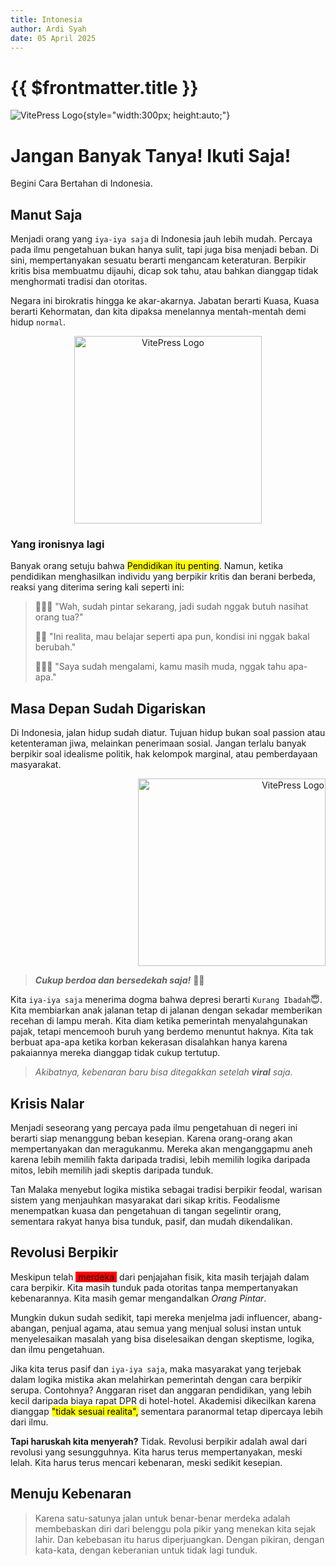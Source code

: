 ```yaml
---
title: Intonesia
author: Ardi Syah
date: 05 April 2025
---
```


<script setup>
import ReadingTime from '../.vitepress/theme/components/ReadingTime.vue';
</script>

# {{ $frontmatter.title }} <Badge type="info" text="blog" /><Badge type="tip" text="^1.6.3" /><Badge type="warning" text="beta" />

<ReadingTime />

![VitePress Logo](/img/hero.png){style="width:300px; height:auto;"}

<h1>Jangan Banyak Tanya! <span class="title">Ikuti Saja!</span></h1>
Begini Cara Bertahan di Indonesia.

## Manut Saja

Menjadi orang yang `iya-iya saja` di Indonesia jauh lebih mudah. Percaya pada ilmu pengetahuan bukan hanya sulit, tapi juga bisa menjadi beban. Di sini, mempertanyakan sesuatu berarti mengancam keteraturan. Berpikir kritis bisa membuatmu dijauhi, dicap sok tahu, atau bahkan dianggap tidak menghormati tradisi dan otoritas.

Negara ini birokratis hingga ke akar-akarnya. Jabatan berarti Kuasa, Kuasa berarti Kehormatan, dan kita dipaksa menelannya mentah-mentah demi hidup `normal`.

<p align="center"> <img src="/img/hero3.png" alt="VitePress Logo" width="300">
</p>

### Yang ironisnya lagi

Banyak orang setuju bahwa <mark>Pendidikan itu penting</mark>. Namun, ketika pendidikan menghasilkan individu yang berpikir kritis dan berani berbeda, reaksi yang diterima sering kali seperti ini:

> 🙎🏻‍♀️ <span class="title">"Wah, sudah pintar sekarang, jadi sudah nggak butuh nasihat orang tua?"</span>
>
> 🤷🏻 <span class="title">"Ini realita, mau belajar seperti apa pun, kondisi ini nggak bakal berubah."</span>
>
> 🙅🏻‍♂️ <span class="title">"Saya sudah mengalami, kamu masih muda, nggak tahu apa-apa."</span>

## Masa Depan Sudah Digariskan

Di Indonesia, jalan hidup sudah diatur. Tujuan hidup bukan soal passion atau ketenteraman jiwa, melainkan penerimaan sosial. Jangan terlalu banyak berpikir soal idealisme politik, hak kelompok marginal, atau pemberdayaan masyarakat.

<p align="right">
  <img src="/img/hero2.png" alt="VitePress Logo" width="300">
</p>

> ***Cukup berdoa dan bersedekah saja!*** 🧘🏻

Kita `iya-iya saja` menerima dogma bahwa depresi berarti `Kurang Ibadah`😇. Kita membiarkan anak jalanan tetap di jalanan dengan sekadar memberikan recehan di lampu merah. Kita diam ketika pemerintah menyalahgunakan pajak, tetapi mencemooh buruh yang berdemo menuntut haknya. Kita tak berbuat apa-apa ketika korban kekerasan disalahkan hanya karena pakaiannya mereka dianggap tidak cukup tertutup.

> _Akibatnya, kebenaran baru bisa ditegakkan setelah **viral** saja._

## Krisis Nalar

Menjadi seseorang yang percaya pada ilmu pengetahuan di negeri ini berarti siap menanggung beban kesepian. Karena orang-orang akan mempertanyakan dan meragukanmu. Mereka akan menganggapmu aneh karena lebih memilih fakta daripada tradisi, lebih memilih logika daripada mitos, lebih memilih jadi skeptis daripada tunduk.

Tan Malaka menyebut logika mistika sebagai tradisi berpikir feodal, warisan sistem yang menjauhkan masyarakat dari sikap kritis. Feodalisme menempatkan kuasa dan pengetahuan di tangan segelintir orang, sementara rakyat hanya bisa tunduk, pasif, dan mudah dikendalikan.

<!-- <div style="display: flex; align-items: center; gap: 15px; flex-direction: row;">
  <img src="https://i.pinimg.com/736x/a3/67/89/a36789b269d3ddc150939a31b3a390dd.jpg" alt="Ilustrasi" style="width: 200px; height: auto; border-radius: 5%;">
  <div style="text-align: left;">
    <h5 style="font-size: 1.5em; font-weight: bold; margin-bottom: 10px;">Normalisasi Ketidaknormalan</h5>
    <em style="font-size: 1em;">Welcome To Intonesia.</em>
  </div>
</div> -->

## Revolusi Berpikir
<!--
<PinterestEmbed pinUrl="https://www.pinterest.com/pin/358810295291571971/" />
-->

Meskipun telah <span style="background-color: red; padding: 0px 4px;">merdeka</span> dari penjajahan fisik, kita masih terjajah dalam cara berpikir. Kita masih tunduk pada otoritas tanpa mempertanyakan kebenarannya. Kita masih gemar mengandalkan *Orang Pintar*.

Mungkin dukun sudah sedikit, tapi mereka menjelma jadi influencer, abang-abangan, penjual agama, atau semua yang menjual solusi instan untuk menyelesaikan masalah yang bisa diselesaikan dengan skeptisme, logika, dan ilmu pengetahuan.

Jika kita terus pasif dan `iya-iya saja`, maka masyarakat yang terjebak dalam logika mistika akan melahirkan pemerintah dengan cara berpikir serupa. Contohnya? Anggaran riset dan anggaran pendidikan, yang lebih kecil daripada biaya rapat DPR di hotel-hotel. Akademisi dikecilkan karena dianggap <mark>"tidak sesuai realita",</mark> sementara paranormal tetap dipercaya lebih dari ilmu.

**Tapi haruskah kita menyerah?** Tidak. Revolusi berpikir adalah awal dari revolusi yang sesungguhnya. Kita harus terus mempertanyakan, meski lelah. Kita harus terus mencari kebenaran, meski sedikit kesepian.

## Menuju Kebenaran

>Karena satu-satunya jalan untuk benar-benar merdeka adalah membebaskan diri dari belenggu pola pikir yang menekan kita sejak lahir. Dan kebebasan itu harus diperjuangkan. Dengan pikiran, dengan kata-kata, dengan keberanian untuk tidak lagi tunduk.
>
<PinterestEmbed pinUrl="https://www.pinterest.com/pin/34832597112243536/" pinSize="medium"/>
